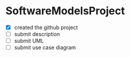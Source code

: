 # SoftwareModelsProject

- [x] created the github project 
- [ ] submit description
- [ ] submit UML
- [ ] submit use case diagram

